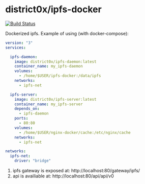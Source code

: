 # district0x/ipfs-docker

[![Build Status](https://travis-ci.org/district0x/ipfs-docker.svg?branch=master)](https://travis-ci.org/district0x/ipfs-docker)

Dockerized ipfs. Example of using (with docker-compose):

```yaml
version: "3"
services:

  ipfs-daemon:
    image: district0x/ipfs-daemon:latest
    container_name: my_ipfs-daemon
    volumes:
      - /home/$USER/ipfs-docker:/data/ipfs
    networks:
      - ipfs-net

  ipfs-server:
    image: district0x/ipfs-server:latest
    container_name: my_ipfs-server
    depends_on:
      - ipfs-daemon
    ports:
      - 80:80
    volumes:
      - /home/$USER/nginx-docker/cache:/etc/nginx/cache
    networks:
      - ipfs-net

networks:
  ipfs-net:
    driver: "bridge"
```

1. ipfs gateway is exposed at: http://localhost:80/gateway/ipfs/
2. api is availiable at: http://localhost:80/api/api/v0

